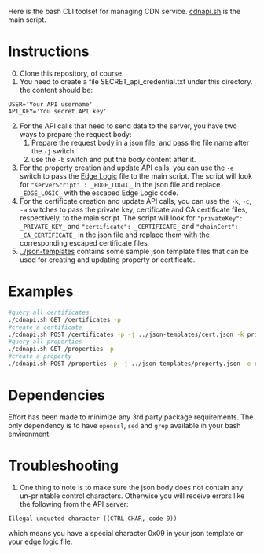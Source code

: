 Here is the bash CLI toolset for managing CDN service.
[cdnapi.sh](cdnapi.sh) is the main script.

# Instructions
0. Clone this repository, of course.
1. You need to create a file SECRET_api_credential.txt under this directory. the content should be:
```
USER='Your API username'
API_KEY='You secret API key'
```
2. For the API calls that need to send data to the server, you have two ways to prepare the request body:
    1. Prepare the request body in a json file, and pass the file name after the ```-j``` switch.
    2. use the ```-b``` switch and put the body content after it.
3. For the property creation and update API calls, you can use the ```-e``` switch to pass the [Edge Logic](https://docs.google.com/document/d/119Lpq__vF8di1y2-A8ANeUsmyiw-T8ppp5J745oCrWk/edit?usp=sharing) file to the main script. The script will look for ```"serverScript" : _EDGE_LOGIC_``` in the json file and replace ```_EDGE_LOGIC_``` with the escaped Edge Logic code.
4. For the certificate creation and update API calls, you can use the ```-k```, ```-c```, ```-a``` switches to pass the private key, certificate and CA certificate files, respectively, to the main script. The script will look for ```"privateKey": _PRIVATE_KEY_``` and ```"certificate": _CERTIFICATE_``` and ```"chainCert": _CA_CERTIFICATE_``` in the json file and replace them with the corresponding escaped certificate files.
5. [../json-templates](../json-templates) contains some sample json template files that can be used for creating and updating property or certificate.

# Examples
```bash
#query all certificates
./cdnapi.sh GET /certificates -p
#create a certificate
./cdnapi.sh POST /certificates -p -j ../json-templates/cert.json -k privkey.pem -c cert.pem -a chain.pem
#query all properties
./cdnapi.sh GET /properties -p
#create a property
./cdnapi.sh POST /properties -p -j ../json-templates/property.json -e edgescript.txt
```

# Dependencies
Effort has been made to minimize any 3rd party package requirements. The only dependency is to have ```openssl```, ```sed``` and ```grep``` available in your bash environment.

# Troubleshooting
1. One thing to note is to make sure the json body does not contain any un-printable control characters. Otherwise you will receive errors like the following from the API server:
```
Illegal unquoted character ((CTRL-CHAR, code 9))
```
which means you have a special character 0x09 in your json template or your edge logic file.
